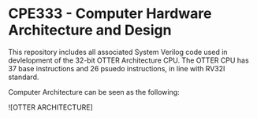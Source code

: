 # CPE333 - Computer Hardware Architecture and Design

This repository includes all associated System Verilog code used in devlelopment of the 32-bit OTTER Architecture CPU.
The OTTER CPU has 37 base instructions and 26 psuedo instructions, in line with RV32I standard. 

Computer Architecture can be seen as the following:

![OTTER ARCHITECTURE] 
